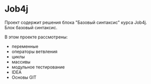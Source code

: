 # Job4j 
Проект содержит решения блока "Базовый синтаксис" курса Job4j.
Блок базовый синтаксис.

В этом проекте рассмотрены:
- переменные
- операторы ветвления
- циклы
- массивы
- модульное тестирование
- IDEA
- Основы GIT